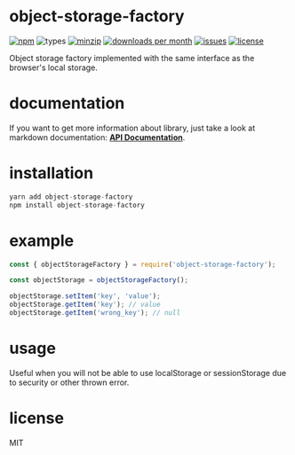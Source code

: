 # object-storage-factory

[![npm](https://img.shields.io/npm/v/object-storage-factory.svg)](https://www.npmjs.com/package/object-storage-factory)
![types](https://img.shields.io/badge/types-typescript%20%7C%20flow-blueviolet)
[![minzip](https://img.shields.io/bundlephobia/minzip/object-storage-factory.svg)](https://www.npmjs.com/package/object-storage-factory)
[![downloads per month](https://img.shields.io/npm/dm/object-storage-factory.svg)](https://www.npmjs.com/package/object-storage-factory)
[![issues](https://img.shields.io/github/issues/playerony/object-storage-factory.svg)](https://www.npmjs.com/package/object-storage-factory)
[![license](https://img.shields.io/github/license/playerony/object-storage-factory)](https://www.npmjs.com/package/object-storage-factory)

Object storage factory implemented with the same interface as the browser's local storage.

# documentation

If you want to get more information about library, just take a look at markdown documentation: **[API Documentation](https://playerony.github.io/object-storage-factory)**.

# installation

```js
yarn add object-storage-factory
npm install object-storage-factory
```

# example

```js
const { objectStorageFactory } = require('object-storage-factory');

const objectStorage = objectStorageFactory();

objectStorage.setItem('key', 'value');
objectStorage.getItem('key'); // value
objectStorage.getItem('wrong_key'); // null
```

# usage

Useful when you will not be able to use localStorage or sessionStorage due to security or other thrown error.

# license

MIT
